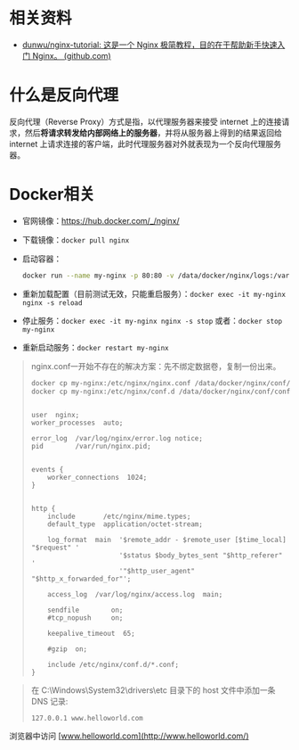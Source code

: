 # 相关资料

- [dunwu/nginx-tutorial: 这是一个 Nginx 极简教程，目的在于帮助新手快速入门 Nginx。 (github.com)](https://github.com/dunwu/nginx-tutorial)



# 什么是反向代理

反向代理（Reverse Proxy）方式是指，以代理服务器来接受 internet 上的连接请求，然后**将请求转发给内部网络上的服务器**，并将从服务器上得到的结果返回给 internet 上请求连接的客户端，此时代理服务器对外就表现为一个反向代理服务器。



# Docker相关

- 官网镜像：https://hub.docker.com/_/nginx/

- 下载镜像：`docker pull nginx`

- 启动容器：

  ```sh
  docker run --name my-nginx -p 80:80 -v /data/docker/nginx/logs:/var/log/nginx -v /data/docker/nginx/conf/nginx.conf:/etc/nginx/nginx.conf:ro -d nginx
  ```

- 重新加载配置（目前测试无效，只能重启服务）：`docker exec -it my-nginx nginx -s reload`

- 停止服务：`docker exec -it my-nginx nginx -s stop` 或者：`docker stop my-nginx`

- 重新启动服务：`docker restart my-nginx`



> nginx.conf一开始不存在的解决方案：先不绑定数据卷，复制一份出来。
>
> ```sh
> docker cp my-nginx:/etc/nginx/nginx.conf /data/docker/nginx/conf/nginx.conf
> docker cp my-nginx:/etc/nginx/conf.d /data/docker/nginx/conf/conf.d
> ```
>
>
> ```nginx
> 
> user  nginx;
> worker_processes  auto;
> 
> error_log  /var/log/nginx/error.log notice;
> pid        /var/run/nginx.pid;
> 
> 
> events {
>     worker_connections  1024;
> }
> 
> 
> http {
>     include       /etc/nginx/mime.types;
>     default_type  application/octet-stream;
> 
>     log_format  main  '$remote_addr - $remote_user [$time_local] "$request" '
>                       '$status $body_bytes_sent "$http_referer" '
>                       '"$http_user_agent" "$http_x_forwarded_for"';
> 
>     access_log  /var/log/nginx/access.log  main;
> 
>     sendfile        on;
>     #tcp_nopush     on;
> 
>     keepalive_timeout  65;
> 
>     #gzip  on;
> 
>     include /etc/nginx/conf.d/*.conf;
> }
> 
> ```



>在 C:\Windows\System32\drivers\etc 目录下的 host 文件中添加一条 DNS 记录:
>```
>127.0.0.1 www.helloworld.com
>```



浏览器中访问 [www.helloworld.com](http://www.helloworld.com/)



